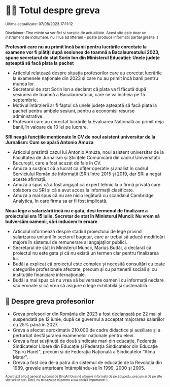# 👩‍🏫 Totul despre greva
<sub>Ultima actualizare: 07/08/2023 17:11:12</sub>

<sub>Disclaimer: Tine minte sa verifici si sursele de actualitate. Acest site este doar un instrument de indrumare: nu il lua ad litteram - poate produce informatii partial gresite :)</sub>

**Profesorii care nu au primit încă banii pentru lucrările corectate la examene vor fi plătiți după sesiunea de toamnă a Bacalaureatului 2023, spune secretarul de stat Sorin Ion din Ministerul Educației: Unele județe așteaptă să facă plata la pachet**

- Articolul relatează despre situația profesorilor care au corectat lucrările la examenele naționale din 2023 și care nu au primit încă banii pentru munca lor.
- Secretarul de stat Sorin Ion a declarat că plata va fi făcută după sesiunea de toamnă a Bacalaureatului, care se va încheia pe 15 septembrie.
- Motivul întârzierii ar fi faptul că unele județe așteaptă să facă plata la pachet pentru ambele sesiuni, pentru a economisi resurse administrative.
- Profesorii care au corectat lucrările la Evaluarea Națională au primit deja banii, în valoare de 10 lei pe lucrare.

**SRI neagă funcțiile menționate în CV de noul asistent universitar de la Jurnalism: Cum se apără Antonio Amuza**

- Articolul prezintă cazul lui Antonio Amuza, noul asistent universitar de la Facultatea de Jurnalism și Științele Comunicării din cadrul Universității București, care a fost acuzat de fals în CV.
- Amuza a susținut că a lucrat ca ofițer operativ și analist în cadrul Serviciului Român de Informații (SRI) între 2015 și 2019, dar SRI a negat aceste afirmații.
- Amuza a spus că a fost angajat ca expert tehnic la o firmă privată care colabora cu SRI și că a avut acces la informații clasificate.
- Amuza a mai spus că nu are nicio legătură cu scandalul Cambridge Analytica, în care firma sa ar fi fost implicată.

**Noua lege a salarizării încă nu e gata, deși termenul de finalizare a proiectului era 15 iulie. Secretar de stat în Ministerul Muncii: Nu vrem să bulversăm oamenii, să-i inducem în eroare**

- Articolul informează despre stadiul proiectului de lege privind salarizarea unitară în sectorul bugetar, care ar trebui să aducă modificări majore în sistemul de remunerare al angajaților publici.
- Secretarul de stat în Ministerul Muncii, Marius Budăi, a declarat că proiectul nu este gata și că nu există un termen clar pentru finalizarea lui.
- Budăi a explicat că proiectul este complex și necesită consultări cu toate categoriile profesionale afectate, precum și cu partenerii sociali și cu instituțiile financiare internaționale.
- Budăi a mai spus că nu vrea să bulverseze oamenii cu informații neclare sau eronate și că vrea să asigure o lege echitabilă și sustenabilă.

## 🏫 Despre greva profesorilor

- Greva profesorilor din România din 2023 a fost declanșată pe 22 mai și suspendată pe 12 iunie, după ce guvernul a acceptat majorarea salariilor cu 25% până în 2027.
- Greva a afectat aproximativ 210.000 de cadre didactice și auxiliare și a perturbat desfășurarea examenelor naționale pentru elevi.
- Greva a fost susținută de două sindicate mari din educație, Federația Sindicatelor Libere din Educație și Federația Sindicatelor din Educație \"Spiru Haret\", precum și de Federația Națională a Sindicatelor \"Alma Mater\".
- Greva a fost cea de-a patra din sistemul de educație de la Revoluția din 1989, grevele anterioare întâmplându-se în 1999, 2000 și 2005.


<sub><sub>Acest text a fost generat automat de BingAI folosind ultimele informatii de pe Edupedu, precum si de pe alte site-uri de stiri. Deci, nu te baza pe el pentru a lua decizii importante :)</sub></sub>